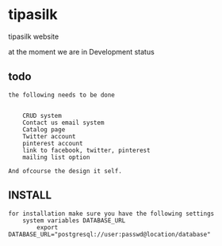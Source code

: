 # tipasilk
tipasilk website 


at the moment we are in Development status

todo
-----
    the following needs to be done
    
    
        CRUD system
        Contact us email system
        Catalog page
        Twitter account
        pinterest account
        link to facebook, twitter, pinterest
        mailing list option
        
    And ofcourse the design it self.
    
INSTALL
-------
    for installation make sure you have the following settings
        system variables DATABASE_URL
            export DATABASE_URL="postgresql://user:passwd@location/database"
